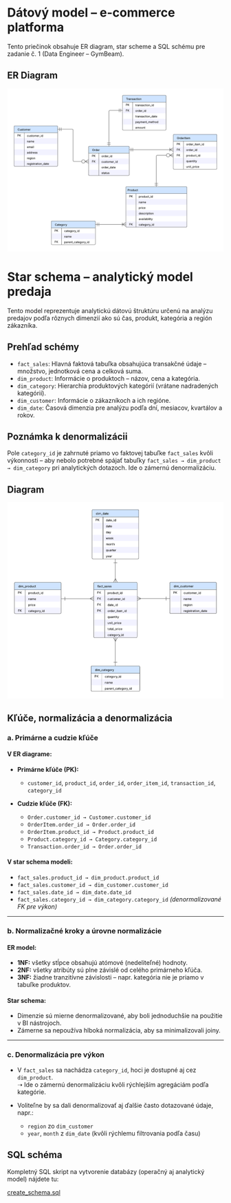# Dátový model – e-commerce platforma

Tento priečinok obsahuje ER diagram, star scheme a SQL schému pre zadanie č. 1 (Data Engineer – GymBeam).

## ER Diagram
![ERD](./er_diagram.png)

# Star schema – analytický model predaja

Tento model reprezentuje analytickú dátovú štruktúru určenú na analýzu predajov podľa rôznych dimenzií ako sú čas, produkt, kategória a región zákazníka.

## Prehľad schémy

- `fact_sales`: Hlavná faktová tabuľka obsahujúca transakčné údaje – množstvo, jednotková cena a celková suma.
- `dim_product`: Informácie o produktoch – názov, cena a kategória.
- `dim_category`: Hierarchia produktových kategórií (vrátane nadradených kategórií).
- `dim_customer`: Informácie o zákazníkoch a ich regióne.
- `dim_date`: Časová dimenzia pre analýzu podľa dní, mesiacov, kvartálov a rokov.

## Poznámka k denormalizácii

Pole `category_id` je zahrnuté priamo vo faktovej tabuľke `fact_sales` kvôli výkonnosti – aby nebolo potrebné spájať tabuľky `fact_sales → dim_product → dim_category` pri analytických dotazoch. Ide o zámernú denormalizáciu.

## Diagram

![Star Schema Diagram](./star_schema.png)

##  Kľúče, normalizácia a denormalizácia

### a. Primárne a cudzie kľúče

#### V ER diagrame:
- **Primárne kľúče (PK):**
  - `customer_id`, `product_id`, `order_id`, `order_item_id`, `transaction_id`, `category_id`

- **Cudzie kľúče (FK):**
  - `Order.customer_id → Customer.customer_id`
  - `OrderItem.order_id → Order.order_id`
  - `OrderItem.product_id → Product.product_id`
  - `Product.category_id → Category.category_id`
  - `Transaction.order_id → Order.order_id`

#### V star schema modeli:
- `fact_sales.product_id → dim_product.product_id`
- `fact_sales.customer_id → dim_customer.customer_id`
- `fact_sales.date_id → dim_date.date_id`
- `fact_sales.category_id → dim_category.category_id` *(denormalizované FK pre výkon)*

---

### b. Normalizačné kroky a úrovne normalizácie

#### ER model:
- **1NF:** všetky stĺpce obsahujú atómové (nedeliteľné) hodnoty.
- **2NF:** všetky atribúty sú plne závislé od celého primárneho kľúča.
- **3NF:** žiadne tranzitívne závislosti – napr. kategória nie je priamo v tabuľke produktov.

#### Star schema:
- Dimenzie sú mierne denormalizované, aby boli jednoduchšie na použitie v BI nástrojoch.
- Zámerne sa nepoužíva hlboká normalizácia, aby sa minimalizovali joiny.

---

### c. Denormalizácia pre výkon

- V `fact_sales` sa nachádza `category_id`, hoci je dostupné aj cez `dim_product`.  
  ➝ Ide o zámernú denormalizáciu kvôli rýchlejším agregáciám podľa kategórie.

- Voliteľne by sa dali denormalizovať aj ďalšie často dotazované údaje, napr.:
  - `region` zo `dim_customer`
  - `year`, `month` z `dim_date` (kvôli rýchlemu filtrovania podľa času)

 ## SQL schéma

Kompletný SQL skript na vytvorenie databázy (operačný aj analytický model) nájdete tu:

 [create_schema.sql](./create_schema.sql)

